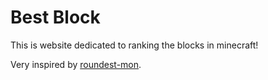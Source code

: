 # Best Block

This is website dedicated to ranking the blocks in minecraft!


Very inspired by [roundest-mon](roundest.t3.gg).
